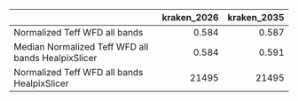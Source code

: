 |                                                    |   kraken_2026 |   kraken_2035 |
|:---------------------------------------------------|--------------:|--------------:|
| Normalized Teff WFD all bands                      |         0.584 |         0.587 |
| Median Normalized Teff WFD all bands HealpixSlicer |         0.584 |         0.591 |
| Normalized Teff WFD all bands HealpixSlicer        |     21495     |     21495     |

